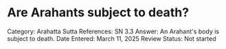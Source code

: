 # Are Arahants subject to death?

Category: Arahatta
Sutta References: SN 3.3
Answer: An Arahant's body is subject to death.
Date Entered: March 11, 2025
Review Status: Not started